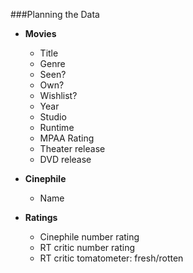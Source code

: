 ###Planning the Data

* **Movies**
  * Title
  * Genre
  * Seen?
  * Own?
  * Wishlist?
  * Year
  * Studio
  * Runtime
  * MPAA Rating
  * Theater release
  * DVD release

* **Cinephile**
  * Name

* **Ratings**
  * Cinephile number rating
  * RT critic number rating
  * RT critic tomatometer: fresh/rotten